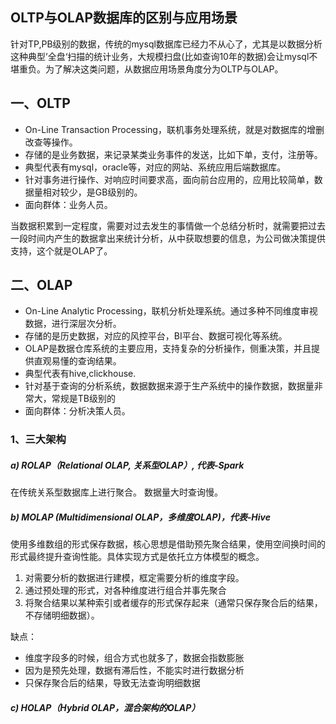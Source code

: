 ## OLTP与OLAP数据库的区别与应用场景
针对TP,PB级别的数据，传统的mysql数据库已经力不从心了，尤其是以数据分析这种典型’全盘‘扫描的统计业务，大规模扫盘(比如查询10年的数据)会让mysql不堪重负。为了解决这类问题，从数据应用场景角度分为OLTP与OLAP。

## 一、OLTP
* On-Line Transaction Processing，联机事务处理系统，就是对数据库的增删改查等操作。
* 存储的是业务数据，来记录某类业务事件的发送，比如下单，支付，注册等。
* 典型代表有mysql，oracle等，对应的网站、系统应用后端数据库。
* 针对事务进行操作、对响应时间要求高，面向前台应用的，应用比较简单，数据量相对较少，是GB级别的。
* 面向群体：业务人员。

当数据积累到一定程度，需要对过去发生的事情做一个总结分析时，就需要把过去一段时间内产生的数据拿出来统计分析，从中获取想要的信息，为公司做决策提供支持，这个就是OLAP了。

## 二、OLAP

* On-Line Analytic Processing，联机分析处理系统。通过多种不同维度审视数据，进行深层次分析。
* 存储的是历史数据，对应的风控平台，BI平台、数据可视化等系统。
* OLAP是数据仓库系统的主要应用，支持复杂的分析操作，侧重决策，并且提供直观易懂的查询结果。
* 典型代表有hive,clickhouse.
* 针对基于查询的分析系统，数据数据来源于生产系统中的操作数据，数据量非常大，常规是TB级别的
* 面向群体：分析决策人员。

### 1、三大架构

##### a) ROLAP（Relational OLAP, 关系型OLAP）, 代表-Spark

在传统关系型数据库上进行聚合。 数据量大时查询慢。

##### b) MOLAP (Multidimensional OLAP，多维度OLAP)，代表-Hive

使用多维数组的形式保存数据，核心思想是借助预先聚合结果，使用空间换时间的形式最终提升查询性能。具体实现方式是依托立方体模型的概念。

1. 对需要分析的数据进行建模，框定需要分析的维度字段。
2. 通过预处理的形式，对各种维度进行组合并事先聚合
3. 将聚合结果以某种索引或者缓存的形式保存起来（通常只保存聚合后的结果，不存储明细数据）。

缺点：

- 维度字段多的时候，组合方式也就多了，数据会指数膨胀
- 因为是预先处理，数据有滞后性，不能实时进行数据分析
- 只保存聚合后的结果，导致无法查询明细数据

##### c) HOLAP（Hybrid OLAP，混合架构的OLAP）











